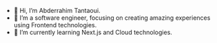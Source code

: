 - 👋 Hi, I’m Abderrahim Tantaoui.
- 👀 I’m a software engineer, focusing on creating amazing experiences using Frontend technologies.
- 🌱 I’m currently learning Next.js and Cloud technologies.
<!-- - 💞️ I’m looking to collaborate on ... -->
<!-- - 📫 How to reach me ... -->

<!---
AbdouTanta/AbdouTanta is a ✨ special ✨ repository because its `README.md` (this file) appears on your GitHub profile.
You can click the Preview link to take a look at your changes.
--->
